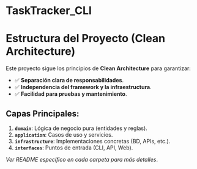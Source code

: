# TaskTracker_CLI

# Estructura del Proyecto (Clean Architecture)

Este proyecto sigue los principios de **Clean Architecture** para garantizar:

- ✅ **Separación clara de responsabilidades**.
- ✅ **Independencia del framework y la infraestructura**.
- ✅ **Facilidad para pruebas y mantenimiento**.

## Capas Principales:

1. **`domain`**: Lógica de negocio pura (entidades y reglas).
2. **`application`**: Casos de uso y servicios.
3. **`infrastructure`**: Implementaciones concretas (BD, APIs, etc.).
4. **`interfaces`**: Puntos de entrada (CLI, API, Web).

_Ver README específico en cada carpeta para más detalles_.
